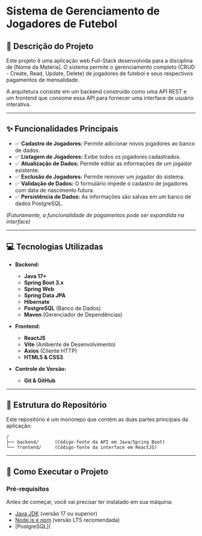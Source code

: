 # Sistema de Gerenciamento de Jogadores de Futebol

## 📝 Descrição do Projeto

Este projeto é uma aplicação web Full-Stack desenvolvida para a disciplina de [Nome da Matéria]. O sistema permite o gerenciamento completo (CRUD - Create, Read, Update, Delete) de jogadores de futebol e seus respectivos pagamentos de mensalidade.

A arquitetura consiste em um backend construído como uma API REST e um frontend que consome essa API para fornecer uma interface de usuário interativa.

---

## ✨ Funcionalidades Principais

- ✅ **Cadastro de Jogadores:** Permite adicionar novos jogadores ao banco de dados.
- ✅ **Listagem de Jogadores:** Exibe todos os jogadores cadastrados.
- ✅ **Atualização de Dados:** Permite editar as informações de um jogador existente.
- ✅ **Exclusão de Jogadores:** Permite remover um jogador do sistema.
- ✅ **Validação de Dados:** O formulário impede o cadastro de jogadores com data de nascimento futura.
- ✅ **Persistência de Dados:** As informações são salvas em um banco de dados PostgreSQL.

*(Futuramente, a funcionalidade de pagamentos pode ser expandida na interface)*

---

## 💻 Tecnologias Utilizadas

- **Backend:**
  - **Java 17+**
  - **Spring Boot 3.x**
  - **Spring Web**
  - **Spring Data JPA**
  - **Hibernate**
  - **PostgreSQL** (Banco de Dados)
  - **Maven** (Gerenciador de Dependências)

- **Frontend:**
  - **ReactJS**
  - **Vite** (Ambiente de Desenvolvimento)
  - **Axios** (Cliente HTTP)
  - **HTML5 & CSS3**

- **Controle de Versão:**
  - **Git & GitHub**

---

## 📂 Estrutura do Repositório

Este repositório é um monorepo que contém as duas partes principais da aplicação:

```
/
├── backend/      (Código-fonte da API em Java/Spring Boot)
└── frontend/     (Código-fonte da interface em ReactJS)
```

---

## 🚀 Como Executar o Projeto

### Pré-requisitos

Antes de começar, você vai precisar ter instalado em sua máquina:
- [Java JDK](https://www.oracle.com/java/technologies/downloads/) (versão 17 ou superior)
- [Node.js e npm](https://nodejs.org/en) (versão LTS recomendada)
- [PostgreSQL](